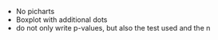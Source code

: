 - No picharts
- Boxplot with additional dots
- do not only write p-values, but also the test used and the n
